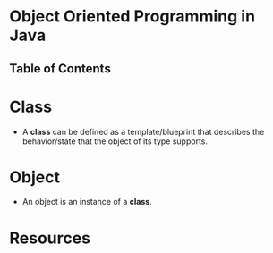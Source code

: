 # Object Oriented Programming in Java

## Table of Contents

# Class

- A **class** can be defined as a template/blueprint that describes the behavior/state that the object of its type supports.

# Object

- An object is an instance of a **class**.

# Resources
